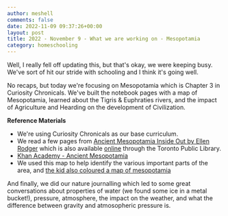 ```yaml
---
author: meshell
comments: false
date: 2022-11-09 09:37:26+00:00
layout: post
title: 2022 - November 9 - What we are working on - Mesopotamia
category: homeschooling
---
```


Well, I really fell off updating this, but that's okay, we were keeping busy. We've sort of hit our stride with schooling and I think it's going well.

No recaps, but today we're focusing on Mesopotamia which is Chapter 3 in Curiosity Chronicals. We've built the notebook pages with a map of Mesopotamia, learned about the Tigris & Euphraties rivers, and the impact of Agriculture and Hearding on the development of Civilization.

**Reference Materials**

- We're using Curiosity Chronicals as our base curriculum.
- We read a few pages from [Ancient Mesopotamia Inside Out by Ellen Rodger](https://crabtreebooks.com/shop/show/12853) which is also available [online](https://toronto.overdrive.com/media/3245149) through the Toronto Public Library.
- [Khan Academy - Ancient Mesopotamia](https://www.khanacademy.org/humanities/world-history/world-history-beginnings/ancient-mesopotamia/v/ancient-mesopotamia)
- We used this map to help identify the various important parts of the area, and [the kid also coloured a map of mesopotamia](https://www.worldhistory.org/image/169/map-of-the-fertile-crescent/)

And finally, we did our nature journalling which led to some great conversations about properties of water (we found some ice in a metal bucket!), pressure, atmosphere, the impact on the weather, and what the difference  between gravity and atmosopheric pressure is.
